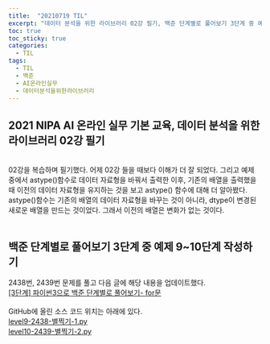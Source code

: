 ```yaml
---
title:  "20210719 TIL"
excerpt: "데이터 분석을 위한 라이브러리 02강 필기, 백준 단계별로 풀어보기 3단계 중 예제 9~10단계 작성(2438번, 2439번)"
toc: true
toc_sticky: true
categories:
  - TIL
tags:
  - TIL
  - 백준
  - AI온라인실무
  - 데이터분석을위한라이브러리
---
```


## 2021 NIPA AI 온라인 실무 기본 교육, 데이터 분석을 위한 라이브러리 02강 필기
<br>
02강을 복습하며 필기했다.  
어제 02강 들을 때보다 이해가 더 잘 되었다.  
그리고 예제 중에서 astype()함수로 데이터 자료형을 바꿔서 출력한 이후,  
기존의 배열을 출력했을 때 이전의 데이터 자료형을 유지하는 것을 보고 astype() 함수에 대해 더 알아봤다.  
astype()함수는 기존의 배열의 데이터 자료형을 바꾸는 것이 아니라, dtype이 변경된 새로운 배열을 만드는 것이었다.  
그래서 이전의 배열은 변화가 없는 것이다.  
<br>
<br>

## 백준 단계별로 풀어보기 3단계 중 예제 9\~10단계 작성하기
2438번, 2439번 문제를 풀고 다음 글에 해당 내용을 업데이트했다.    
[[3단계] 파이썬3으로 백준 단계별로 풀어보기- for문](https://leeryeongsong.github.io/baekjoon/baekjoon-step-by-step-python3-step3/)  
<br>
GitHub에 올린 소스 코드 위치는 아래에 있다.  
[level9-2438-별찍기-1.py](https://github.com/leeryeongsong/baekjoon-step-by-step-python3/blob/main/step3/level9-2438-%EB%B3%84%EC%B0%8D%EA%B8%B0-1.py)  
[level10-2439-별찍기-2.py](https://github.com/leeryeongsong/baekjoon-step-by-step-python3/blob/main/step3/level10-2439-%EB%B3%84%EC%B0%8D%EA%B8%B0-2.py)
<br>
<br>

